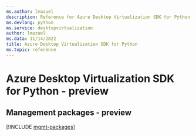 ```yaml
---
ms.author: lmazuel
description: Reference for Azure Desktop Virtualization SDK for Python
ms.devlang: python
ms.service: desktopvirtualization
author: lmazuel
ms.data: 11/14/2022
title: Azure Desktop Virtualization SDK for Python
ms.topic: reference
---
```

# Azure Desktop Virtualization SDK for Python - preview

## Management packages - preview
[!INCLUDE [mgmt-packages](desktop-virtualization-mgmt-index.md)]
